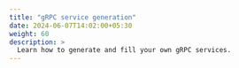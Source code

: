 ```yaml
---
title: "gRPC service generation"
date: 2024-06-07T14:02:00+05:30
weight: 60
description: >
  Learn how to generate and fill your own gRPC services.
---
```

